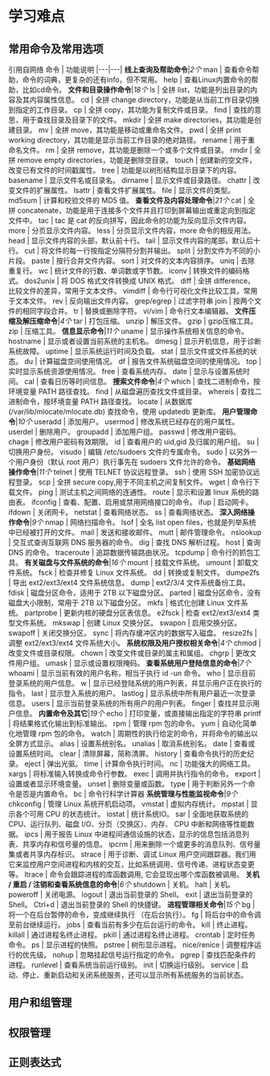 # 学习难点
## 常用命令及常用选项
引用自网络
命令 | 功能说明
|---|---|
**线上查询及帮助命令**|*2个*
man | 查看命令帮助，命令的词典，更复杂的还有info，但不常用。
help | 查看Linux内置命令的帮助，比如cd命令。
**文件和目录操作命令**|*18个*
ls | 全拼 list，功能是列出目录的内容及其内容属性信息。
cd | 全拼 change directory，功能是从当前工作目录切换到指定的工作目录。
cp | 全拼 copy，其功能为复制文件或目录。
find | 查找的意思，用于查找目录及目录下的文件。
mkdir | 全拼 make directories，其功能是创建目录。
mv | 全拼 move，其功能是移动或重命名文件。
pwd | 全拼 print working directory，其功能是显示当前工作目录的绝对路径。
rename | 用于重命名文件。
rm | 全拼 remove，其功能是删除一个或多个文件或目录。
rmdir | 全拼 remove empty directories，功能是删除空目录。
touch | 创建新的空文件，改变已有文件的时间戳属性。
tree | 功能是以树形结构显示目录下的内容。
basename | 显示文件名或目录名。
dirname | 显示文件或目录路径。
chattr | 改变文件的扩展属性。
lsattr | 查看文件扩展属性。
file | 显示文件的类型。
md5sum | 计算和校验文件的 MD5 值。
**查看文件及内容处理命令**|*21个*
cat | 全拼 concatenate，功能是用于连接多个文件并且打印到屏幕输出或重定向到指定文件中。
tac | tac 是 cat 的反向拼写，因此命令的功能为反向显示文件内容。
more | 分页显示文件内容。
less | 分页显示文件内容，more 命令的相反用法。
head | 显示文件内容的头部，默认前十行。
tail | 显示文件内容的尾部，默认后十行。
cut | 将文件的每一行按指定分隔符分割并输出。
split | 分割文件为不同的小片段。
paste | 按行合并文件内容。
sort | 对文件的文本内容排序。
uniq | 去除重复行。
wc | 统计文件的行数、单词数或字节数。
iconv | 转换文件的编码格式。
dos2unix | 将 DOS 格式文件转换成 UNIX 格式。
diff | 全拼 difference，比较文件的差异，常用于文本文件。
vimdiff | 命令行可视化文件比较工具，常用于文本文件。
rev | 反向输出文件内容。
grep/egrep | 过滤字符串
join | 按两个文件的相同字段合并。
tr | 替换或删除字符。
vi/vim | 命令行文本编辑器。
**文件压缩及解压缩命令**|*4个*
tar | 打包压缩。
unzip | 解压文件。
gzip | gzip压缩工具。
zip | 压缩工具。
**信息显示命令**|*11个*
uname | 显示操作系统相关信息的命令。
hostname | 显示或者设置当前系统的主机名。
dmesg | 显示开机信息，用于诊断系统故障。
uptime | 显示系统运行时间及负载。
stat | 显示文件或文件系统的状态。
du | 计算磁盘空间使用情况。
df | 报告文件系统磁盘空间的使用情况。
top | 实时显示系统资源使用情况。
free | 查看系统内存。
date | 显示与设置系统时间。
cal | 查看日历等时间信息。
**搜索文件命令**|*4个*
which | 查找二进制命令，按环境变量 PATH 路径查找。
find | 从磁盘遍历查找文件或目录。
whereis | 查找二进制命令，按环境变量 PATH 路径查找。
locate | 从数据库 (/var/lib/mlocate/mlocate.db) 查找命令，使用 updatedb 更新库。
**用户管理命令**|*10个*
useradd | 添加用户。
usermod | 修改系统已经存在的用户属性。
userdel | 删除用户。
groupadd | 添加用户组。
passwd | 修改用户密码。
chage | 修改用户密码有效期限。
id | 查看用户的 uid,gid 及归属的用户组。
su | 切换用户身份。
visudo | 编辑 /etc/sudoers 文件的专属命令。
sudo | 以另外一个用户身份（默认 root 用户）执行事先在 sudoers 文件允许的命令。
**基础网络操作命令**|*11个*
telnet | 使用 TELNET 协议远程登录。
ssh | 使用 SSH 加密协议远程登录。
scp | 全拼 secure copy,用于不同主机之间复制文件。
wget | 命令行下载文件。
ping | 测试主机之间网络的连通性。
route | 显示和设置 linux 系统的路由表。
ifconfig | 查看、配置、启用或禁用网络接口的命令。
ifup | 启动网卡。
ifdown | 关闭网卡。
netstat | 查看网络状态。
ss | 查看网络状态。
**深入网络操作命令**|*9个*
nmap | 网络扫描命令。
lsof | 全名 list open files，也就是列举系统中已经被打开的文件。
mail | 发送和接收邮件。
mutt | 邮件管理命令。
nslookup | 交互式查询互联网 DNS 服务器的命令。
dig | 查找 DNS 解析过程。
host | 查询 DNS 的命令。
traceroute | 追踪数据传输路由状况。
tcpdump | 命令行的抓包工具。
**有关磁盘与文件系统的命令**|*16个*
mount | 挂载文件系统。
umount | 卸载文件系统。
fsck | 检查并修复 Linux 文件系统。
dd | 转换或复制文件。
dumpe2fs | 导出 ext2/ext3/ext4 文件系统信息。
dump | ext2/3/4 文件系统备份工具。
fdisk | 磁盘分区命令，适用于 2TB 以下磁盘分区。
parted | 磁盘分区命令，没有磁盘大小限制，常用于 2TB 以下磁盘分区。
mkfs | 格式化创建 Linux 文件系统。
partprobe | 更新内核的硬盘分区表信息。
e2fsck | 检查 ext2/ext3/ext4 类型文件系统。
mkswap | 创建 Linux 交换分区。
swapon | 启用交换分区。
swapoff | 关闭交换分区。
sync | 将内存缓冲区内的数据写入磁盘。
resize2fs | 调整 ext2/ext3/ext4 文件系统大小。
**系统权限及用户授权相关命令**|*4个*
chmod | 改变文件或目录权限。
chown | 改变文件或目录的属主和属组。
chgrp | 更改文件用户组。
umask | 显示或设置权限掩码。
**查看系统用户登陆信息的命令**|*7个*
whoami | 显示当前有效的用户名称，相当于执行 id -un 命令。
who | 显示目前登录系统的用户信息。
w | 显示已经登陆系统的用户列表，并显示用户正在执行的指令。
last | 显示登入系统的用户。
lastlog | 显示系统中所有用户最近一次登录信息。
users | 显示当前登录系统的所有用户的用户列表。
finger | 查找并显示用户信息。
**内置命令及其它**|*19个*
echo | 打印变量，或直接输出指定的字符串
printf | 将结果格式化输出到标准输出。
rpm | 管理 rpm 包的命令。
yum | 自动化简单化地管理 rpm 包的命令。
watch | 周期性的执行给定的命令，并将命令的输出以全屏方式显示。
alias | 设置系统别名。
unalias | 取消系统别名。
date | 查看或设置系统时间。
clear | 清除屏幕，简称清屏。
history | 查看命令执行的历史纪录。
eject | 弹出光驱。
time | 计算命令执行时间。
nc | 功能强大的网络工具。
xargs | 将标准输入转换成命令行参数。
exec | 调用并执行指令的命令。
export | 设置或者显示环境变量。
unset | 删除变量或函数。
type | 用于判断另外一个命令是否是内置命令。
bc | 命令行科学计算器
**系统管理与性能监视命令**|*9个*
chkconfig | 管理 Linux 系统开机启动项。
vmstat | 虚拟内存统计。
mpstat | 显示各个可用 CPU 的状态统计。
iostat | 统计系统IO。
sar | 全面地获取系统的 CPU、运行队列、磁盘 I/O、分页（交换区）、内存、 CPU 中断和网络等性能数据。
ipcs | 用于报告 Linux 中进程间通信设施的状态，显示的信息包括消息列表、共享内存和信号量的信息。
ipcrm | 用来删除一个或更多的消息队列、信号量集或者共享内存标识。
strace | 用于诊断、调试 Linux 用户空间跟踪器。我们用它来监控用户空间进程和内核的交互，比如系统调用、信号传递、进程状态变更等。
ltrace | 命令会跟踪进程的库函数调用, 它会显现出哪个库函数被调用。
**关机 / 重启 / 注销和查看系统信息的命令**|*6个*
shutdown | 关机。
halt | 关机。
poweroff | 关闭电源。
logout | 退出当前登录的 Shell。
exit | 退出当前登录的 Shell。
Ctrl+d | 退出当前登录的 Shell 的快捷键。
**进程管理相关命令**|*15个*
bg | 将一个在后台暂停的命令，变成继续执行  （在后台执行）。
fg | 将后台中的命令调至前台继续运行。
jobs | 查看当前有多少在后台运行的命令。
kill | 终止进程。
killall | 通过进程名终止进程。
pkill | 通过进程名终止进程。
crontab | 定时任务命令。
ps | 显示进程的快照。
pstree | 树形显示进程。
nice/renice | 调整程序运行的优先级。
nohup | 忽略挂起信号运行指定的命令。
pgrep | 查找匹配条件的进程。
runlevel | 查看系统当前运行级别。
init | 切换运行级别。
service | 启动、停止、重新启动和关闭系统服务，还可以显示所有系统服务的当前状态。

## 用户和组管理
## 权限管理
## 正则表达式
